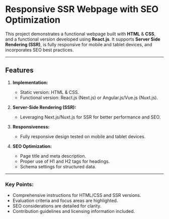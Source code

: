 # Responsive SSR Webpage with SEO Optimization

This project demonstrates a functional webpage built with **HTML** & **CSS**, and a functional version developed using **React.js**. It supports **Server Side Rendering (SSR)**, is fully responsive for mobile and tablet devices, and incorporates SEO best practices.

---

## Features

1. **Implementation:**
   - Static version: HTML & CSS.
   - Functional version: React.js (Next.js) or Angular.js/Vue.js (Nuxt.js).

2. **Server-Side Rendering (SSR):**
   - Leveraging Next.js/Nuxt.js for SSR for better performance and SEO.

3. **Responsiveness:**
   - Fully responsive design tested on mobile and tablet devices.

4. **SEO Optimization:**
   - Page title and meta description.
   - Proper use of H1 and H2 tags for headings.
   - Schema settings for structured data.

---

### Key Points:
- Comprehensive instructions for HTML/CSS and SSR versions.
- Evaluation criteria and focus areas are highlighted.
- SEO considerations are detailed for clarity.
- Contribution guidelines and licensing information included.
